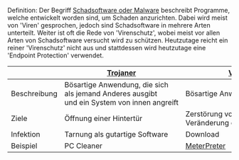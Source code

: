 Definition: Der Begriff [Schadsoftware oder Malware](https://de.wikipedia.org/wiki/Schadprogramm) beschreibt Programme, welche entwickelt worden sind, um Schaden anzurichten. Dabei wird meist von 'Viren' gesprochen, jedoch sind Schadsoftware in mehrere Arten unterteilt. Weiter ist oft die Rede von 'Virenschutz', wobei meist vor allen Arten von Schadsoftware versucht wird zu schützen. Heutzutage reicht ein reiner 'Virenschutz' nicht aus und stattdessen wird heutzutage eine 'Endpoint Protection' verwendet.

|              | [Trojaner](https://de.wikipedia.org/wiki/Schadprogramm#Trojanische_Pferde)                       | [Virus](https://de.wikipedia.org/wiki/Schadprogramm#Computerviren)                    | [Wurm](https://de.wikipedia.org/wiki/Schadprogramm#Computerw%C3%BCrmer) | Phishing                  | Ransomware                                         |
| ------------ | ------------------------------------------------------------------------------------------------ | ------------------------------------------------------------------------------------- | ----------------------------------------------------------------------- | ------------------------- | -------------------------------------------------- |
| Beschreibung | Bösartige Anwendung, die sich<br>als jemand Anderes ausgibt<br>und ein System von innen angreift | Bösartige Anwendung                                                                   | Bösartige Anwendung                                                     | Betrugsverfahren          | Bösartige<br>Verschlüsselungssoftware              |
| Ziele        | Öffnung einer Hintertür                                                                          | Zerstörung von Daten und Veränderung des Algorightmus                                 | Lahmlegen von Netzwerken<br>und Selbstverbereitung                      | Datendiebstahl<br>-> Geld | Erpressung<br>-> Geld                              |
| Infektion    | Tarnung als gutartige Software                                                                   | Download                                                                              | Download                                                                | Download                  | Download                                           |
| Beispiel     | PC Cleaner                                                                                       | [MeterPreter](https://doubleoctopus.com/security-wiki/threats-and-tools/meterpreter/) | Stuxnet                                                                 | Fake Banken               | [WannaCry](https://de.wikipedia.org/wiki/WannaCry) |

